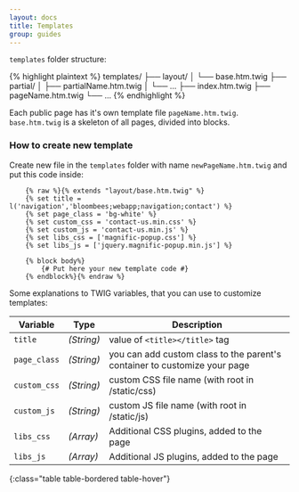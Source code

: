 ```yaml
---
layout: docs
title: Templates
group: guides
---
```


`templates` folder structure:

{% highlight plaintext %}
    templates/
    ├── layout/
    │   └── base.htm.twig
    ├── partial/
    │   ├── partialName.htm.twig
    │   └── ...
    ├── index.htm.twig
    ├── pageName.htm.twig
    └── ...
{% endhighlight %}

Each public page has it's own template file `pageName.htm.twig`. <br/>
`base.htm.twig` is a skeleton of all pages, divided into blocks.

### How to create new template

Create new file in the `templates` folder with name `newPageName.htm.twig` and put this code inside:
```
    {% raw %}{% extends "layout/base.htm.twig" %}
    {% set title = l('navigation','bloombees;webapp;navigation;contact') %}
    {% set page_class = 'bg-white' %}
    {% set custom_css = 'contact-us.min.css' %}
    {% set custom_js = 'contact-us.min.js' %}
    {% set libs_css = ['magnific-popup.css'] %}
    {% set libs_js = ['jquery.magnific-popup.min.js'] %}
    
    {% block body%}
        {# Put here your new template code #}
    {% endblock%}{% endraw %}
```

Some explanations to TWIG variables, that you can use to customize templates:
 
| Variable      | Type       | Description |
|---------------|------------|-------------|
| `title`       | *(String)* | value of `<title></title>` tag |
| `page_class`  | *(String)* | you can add custom class to the parent's container to customize your page |
| `custom_css`  | *(String)* | custom CSS file name (with root in /static/css) |
| `custom_js`   | *(String)* | custom JS file name (with root in /static/js) |
| `libs_css`    | *(Array)*  | Additional CSS plugins, added to the page |
| `libs_js`     | *(Array)*  | Additional JS plugins, added to the page |
{:class="table table-bordered table-hover"}
